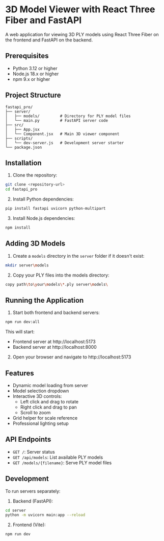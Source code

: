# 3D Model Viewer with React Three Fiber and FastAPI

A web application for viewing 3D PLY models using React Three Fiber on the frontend and FastAPI on the backend.

## Prerequisites

- Python 3.12 or higher
- Node.js 18.x or higher
- npm 9.x or higher

## Project Structure

```
fastapi_pro/
├── server/
│   ├── models/         # Directory for PLY model files
│   └── main.py         # FastAPI server code
├── src/
│   ├── App.jsx
│   └── Component.jsx   # Main 3D viewer component
├── scripts/
│   └── dev-server.js   # Development server starter
└── package.json
```

## Installation

1. Clone the repository:
```bash
git clone <repository-url>
cd fastapi_pro
```

2. Install Python dependencies:
```bash
pip install fastapi uvicorn python-multipart
```

3. Install Node.js dependencies:
```bash
npm install
```

## Adding 3D Models

1. Create a `models` directory in the `server` folder if it doesn't exist:
```bash
mkdir server\models
```

2. Copy your PLY files into the models directory:
```bash
copy path\to\your\models\*.ply server\models\
```

## Running the Application

1. Start both frontend and backend servers:
```bash
npm run dev:all
```

This will start:
- Frontend server at http://localhost:5173
- Backend server at http://localhost:8000

2. Open your browser and navigate to http://localhost:5173

## Features

- Dynamic model loading from server
- Model selection dropdown
- Interactive 3D controls:
  - Left click and drag to rotate
  - Right click and drag to pan
  - Scroll to zoom
- Grid helper for scale reference
- Professional lighting setup

## API Endpoints

- `GET /`: Server status
- `GET /api/models`: List available PLY models
- `GET /models/{filename}`: Serve PLY model files

## Development

To run servers separately:

1. Backend (FastAPI):
```bash
cd server
python -m uvicorn main:app --reload
```

2. Frontend (Vite):
```bash
npm run dev
```
